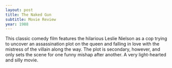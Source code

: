 ```yaml
---
layout: post
title: The Naked Gun
subtitle: Movie Review
year: 1988
---
```

This classic comedy film features the hilarious Leslie Nielson as a cop trying to uncover an assassination plot on the queen and falling in love with the mistress of the villain along the way. The plot is secondary, however, and only sets the scene for one funny mishap after another. A very light-hearted and silly movie.
